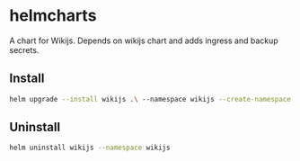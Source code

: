 # helmcharts

A chart for Wikijs. Depends on wikijs chart and adds ingress and backup secrets.

## Install

```bash
helm upgrade --install wikijs .\ --namespace wikijs --create-namespace
```

## Uninstall

```bash
helm uninstall wikijs --namespace wikijs
```
